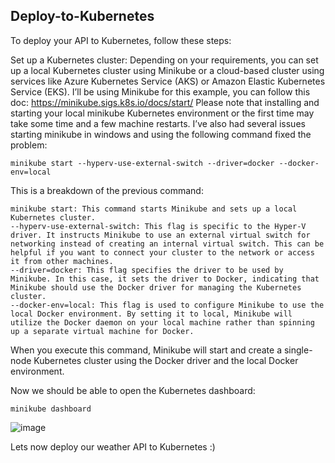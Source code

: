 ## Deploy-to-Kubernetes

To deploy your API to Kubernetes, follow these steps:

Set up a Kubernetes cluster: Depending on your requirements, you can set up a local Kubernetes cluster using Minikube or a cloud-based cluster using services like Azure Kubernetes Service (AKS) or Amazon Elastic Kubernetes Service (EKS). I’ll be using Minikube for this example, you can follow this doc: https://minikube.sigs.k8s.io/docs/start/
Please note that installing and starting your local minikube Kubernetes environment or the first time may take some time and a few machine restarts. I’ve also had several issues starting minikube in windows and using the following command fixed the problem:
```
minikube start --hyperv-use-external-switch --driver=docker --docker-env=local
```
This is a breakdown of the previous command:

    minikube start: This command starts Minikube and sets up a local Kubernetes cluster.
    --hyperv-use-external-switch: This flag is specific to the Hyper-V driver. It instructs Minikube to use an external virtual switch for networking instead of creating an internal virtual switch. This can be helpful if you want to connect your cluster to the network or access it from other machines.
    --driver=docker: This flag specifies the driver to be used by Minikube. In this case, it sets the driver to Docker, indicating that Minikube should use the Docker driver for managing the Kubernetes cluster.
    --docker-env=local: This flag is used to configure Minikube to use the local Docker environment. By setting it to local, Minikube will utilize the Docker daemon on your local machine rather than spinning up a separate virtual machine for Docker.

When you execute this command, Minikube will start and create a single-node Kubernetes cluster using the Docker driver and the local Docker environment.

Now we should be able to open the Kubernetes dashboard:
```
minikube dashboard
```
![image](https://github.com/biplobpustcse/Deploy-to-Kubernetes/assets/59637279/8ed725f0-6eba-4300-87d5-678df340d560)

Lets now deploy our weather API to Kubernetes :)
